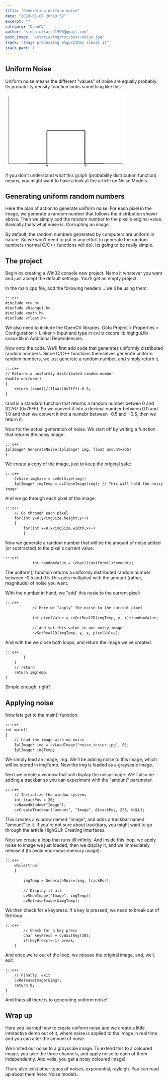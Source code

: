 ```yaml
---
title: "Generating uniform noise"
date: "2010-01-07 20:18:32"
excerpt: ""
category: "OpenCV"
author: "sinha.utkarsh1990@gmail.com"
post_image: "/static/img/tut/post-noise.jpg"
track: "Image processing algorithms (level 1)"
track_part: 1
---
```



## Uniform Noise

Uniform noise means the different "values" of noise are equally probably. Its probability density function looks something like this:

![The Uniform Probability Distribution](/static/img/tut/uniform_distribution.gif)

If you don't understand what this graph (probability distribution function) means, you might want to have a look at the article on Noise Models. 

## Generating uniform random numbers

Here the plan of action to generate uniform noise: For each pixel in the image, we generate a random number that follows the distribution shown above. Then we simply add the random number to the pixel's original value. Basically thats what noise is. Corrupting an image.

By default, the random numbers generated by computers are uniform in nature. So we won't need to put in any effort to generate the random numbers (normal C/C++ functions will do). Its going to be really simple. 

## The project

Begin by creating a Win32 console new project. Name it whatever you want and just accept the default settings. You'll get an empty project.

In the main cpp file, add the following headers... we'll be using them: 
    
    :::c++
    #include <cv.h>
    #include <highgui.h>
    #include <math.h>
    #include <float.h>

We also need to include the OpenCV libraries. Goto Project > Properties > Configuration > Linker > Input and type in cv.lib cxcore.lib highgui.lib cvaux.lib in Additional Dependencies.

Now onto the code. We'll first add code that generates uniformly distributed random numbers. Since C/C++ functions themselves generate uniform random numbers, we just generate a random number, and simply return it. 
    
    
    :::c++
    // Returns a uniformly distributed random number
    double uniform()
    {
        return (rand()/(float)0x7fff)-0.5;
    }

rand is a standard function that returns a random number betwen 0 and 32767 (0x7FFF). So we convert it into a decimal number between 0.0 and 1.0 and then we convert it into a numebr between -0.5 and +0.5, then we return it.

Now for the actual generation of noise. We start off by writing a function that returns the noisy image: 
    
    
    :::c++
    IplImage* GenerateNoise(IplImage* img, float amount=255)
    {

We create a copy of the image, just to keep the original safe: 
    
    
    :::c++
        CvSize imgSize = cvGetSize(img);
        IplImage* imgTemp = cvCloneImage(img); // This will hold the noisy image

And we go through each pixel of the image: 
    
    
    :::c++
        // Go through each pixel
        for(int y=0;y<imgSize.height;y++)
        {
            for(int x=0;x<imgSize.width;x++)
            {

Now we generate a random number that will be the amount of noise added (or subtracted) to the pixel's current value: 
    
    
    :::c++
                int randomValue = (char)((uniform())*amount);

The uniform() function returns a uniformly distributed random number between -0.5 and 0.5 This gets multiplied with the amount (rather, magnitude) of noise you want.

With the number in hand, we "add' this nosie to the current pixel: 
    
    
    :::c++
                // Here we "apply" the noise to the current pixel
    
                int pixelValue = cvGetReal2D(imgTemp, y, x)+randomValue;
    
                // And set this value in our noisy image
                cvSetReal2D(imgTemp, y, x, pixelValue);

And with the we close both loops, and return the image we've created. 
    
    
    :::c++
            }
        }
        // return
        return imgTemp;
    }

Simple enough, right? 

## Applying noise

Now lets get to the main() function: 
    
    
    :::c++
    int main()
    {
        // Load the image with no noise
        IplImage* img = cvLoadImage("noise_tester.jpg", 0);
        IplImage* imgTemp;

We simply load an image, img. We'll be adding noise to this image, which will be stored in imgTemp. Now the img is loaded as a grayscale image.

Next we create a window that will display the noisy image. We'll also be adding a trackbar so you can experiment with the "amount" parameter. 
    
    
    :::c++
        // Initialize the window systems
        int trackPos = 20;
        cvNamedWindow("Image");
        cvCreateTrackbar("amount", "Image", &trackPos, 255, NULL);

This creates a window named "Image", and adds a trackbar named "amount" to it. If you're not sure about trackbars, you might want to go through the article HighGUI: Creating Interfaces.

Next we create a loop that runs till infinity. And inside this loop, we apply noise to image we just loaded, then we display it, and we immediately release it (to avoid enormous memory usage): 
    
    
    :::c++
        while(true)
        {
    
            imgTemp = GenerateNoise(img, trackPos);
    
            // Display it all
            cvShowImage("Image", imgTemp);
            cvReleaseImage(&imgTemp);

We then check for a keypress. If a key is pressed, we need to break out of the loop: 
    
    
    :::c++
            // Check for a key press
            char keyPress = cvWaitKey(10);
            if(keyPress!=-1) break;
        }

And once we're out of the loop, we release the original image, and, well, exit. 
    
    
    :::c++
        // Finally, exit
        cvReleaseImage(&img);
        return 0;
    }

And thats all there is to generating uniform noise! 

## Wrap up

Here you learned how to create uniform noise and we create a little interactive demo out of it, where noise is applied to the image in real time and you can alter the amount of noise.

We limited our noise to a grayscale image. To extend this to a coloured image, you take the three channels, and apply noise to each of them independently. And voila, you get a noisy coloured image! 

There also exist other types of noises, exponential, rayleigh. You can read up about them here: Noise models.

